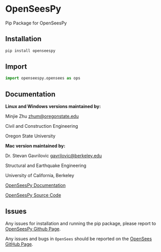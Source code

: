 # OpenSeesPy

Pip Package for OpenSeesPy

## Installation

```bash
pip install openseespy
```

## Import

```python
import openseespy.opensees as ops
```

## Documentation

**Linux and Windows versions maintained by:**

Minjie Zhu <zhum@oregonstate.edu>

Civil and Construction Engineering

Oregon State University

**Mac version maintained by:**

Dr. Stevan Gavrilovic <gavrilovic@berkeley.edu>

Structural and Earthquake Engineering 

University of California, Berkeley

[OpenSeesPy Documentation](https://openseespydoc.readthedocs.io/en/latest/index.html)

[OpenSeesPy Source Code](github.com/OpenSees/OpenSees)

## Issues

Any issues for installation and running the pip package, please
report to
[OpenSeesPy Github Page](https://github.com/zhuminjie/OpenSeesPy).

Any issues and bugs in `OpenSees` should be
reported on the [OpenSees GitHub Page](https://github.com/OpenSees/OpenSees).
